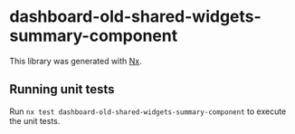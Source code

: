 # dashboard-old-shared-widgets-summary-component

This library was generated with [Nx](https://nx.dev).

## Running unit tests

Run `nx test dashboard-old-shared-widgets-summary-component` to execute the unit tests.

